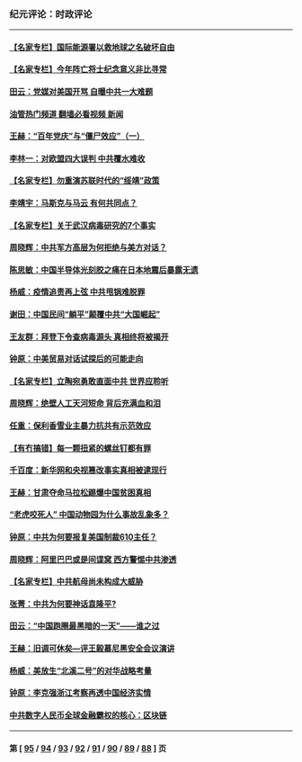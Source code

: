### 纪元评论：时政评论
---
#### [【名家专栏】国际能源署以救地球之名破坏自由](../../pages/nsc1025/n12983977.md?05300330) 
#### [【名家专栏】今年阵亡将士纪念意义非比寻常](../../pages/nsc1025/n12983996.md?05300330) 
#### [田云：党媒对美国开骂 自曝中共一大难题](../../pages/nsc1025/n12984184.md?05300330) 
#### [油管热门频道 翻墙必看视频 新闻](ok?05300330)
#### [王赫：“百年党庆”与“僵尸效应”（一）](../../pages/nsc1025/n12983119.md?05300330) 
#### [李林一：对欧盟四大误判 中共覆水难收](../../pages/nsc1025/n12983477.md?05300330) 
#### [【名家专栏】勿重演苏联时代的“绥靖”政策](../../pages/nsc1025/n12982404.md?05300330) 
#### [李靖宇：马斯克与马云 有何共同点？](../../pages/nsc1025/n12983064.md?05300330) 
#### [【名家专栏】关于武汉病毒研究的7个事实](../../pages/nsc1025/n12982477.md?05300330) 
#### [周晓辉：中共军方高层为何拒绝与美方对话？](../../pages/nsc1025/n12982964.md?05300330) 
#### [陈思敏：中国半导体光刻胶之痛在日本地震后暴露无遗](../../pages/nsc1025/n12981973.md?05300330) 
#### [杨威：疫情追责再上弦 中共甩锅难脱罪](../../pages/nsc1025/n12980940.md?05300330) 
#### [谢田：中国民间“躺平”颠覆中共“大国崛起”](../../pages/nsc1025/n12981503.md?05300330) 
#### [王友群：拜登下令查病毒源头 真相终将被揭开](../../pages/nsc1025/n12980495.md?05300330) 
#### [钟原：中美贸易对话试探后的可能走向](../../pages/nsc1025/n12980503.md?05300330) 
#### [【名家专栏】立陶宛勇敢直面中共 世界应聆听](../../pages/nsc1025/n12979801.md?05300330) 
#### [周晓辉：绝壁人工天河短命 背后充满血和泪](../../pages/nsc1025/n12980290.md?05300330) 
#### [任重：保利香雪业主暴力抗共有示范效应](../../pages/nsc1025/n12979962.md?05300330) 
#### [【有冇搞错】每一颗扭紧的螺丝钉都有罪](../../pages/nsc1025/n12977983.md?05300330) 
#### [千百度：新华网和央视篡改事实真相被逮现行](../../pages/nsc1025/n12979046.md?05300330) 
#### [王赫：甘肃夺命马拉松踢爆中国贫困真相](../../pages/nsc1025/n12978416.md?05300330) 
#### [“老虎咬死人” 中国动物园为什么事故乱象多？](../../pages/nsc1025/n12978373.md?05300330) 
#### [钟原：中共为何要报复美国制裁610主任？](../../pages/nsc1025/n12977613.md?05300330) 
#### [周晓辉：阿里巴巴或是间谍窝 西方警惕中共渗透](../../pages/nsc1025/n12977781.md?05300330) 
#### [【名家专栏】中共航母尚未构成大威胁](../../pages/nsc1025/n12977328.md?05300330) 
#### [张菁：中共为何要神话袁隆平?](../../pages/nsc1025/n12977699.md?05300330) 
#### [田云：“中国跑圈最黑暗的一天”——谁之过](../../pages/nsc1025/n12975723.md?05300330) 
#### [王赫：旧调可休矣—评王毅慕尼黑安全会议演讲](../../pages/nsc1025/n12975320.md?05300330) 
#### [杨威：美放生“北溪二号”的对华战略考量](../../pages/nsc1025/n12968588.md?05300330) 
#### [钟原：李克强浙江考察再透中国经济实情](../../pages/nsc1025/n12975789.md?05300330) 
#### [中共数字人民币全球金融霸权的核心：区块链](../../pages/nsc1025/n12974568.md?05300330) 

---
#### 第 [ [95](./95.md?05300330) / [94](./94.md?05300330) / [93](./93.md?05300330) / [92](./92.md?05300330) / [91](./91.md?05300330) / [90](./90.md?05300330) / [89](./89.md?05300330) / [88](./88.md?05300330) ] 页
